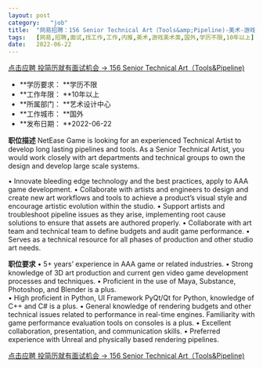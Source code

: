 ```yaml
---
layout:	post
category:	"job"
title:	"网易招聘：156 Senior Technical Art（Tools&amp;Pipeline)-美术-游戏美术类-国外学历不限10年以上"
tags:	[网易,招聘,面试,找工作,工作,内推,美术,游戏美术类,国外,学历不限,10年以上]
date:	2022-06-22
---
```


[点击应聘 投简历就有面试机会 -> 156 Senior Technical Art（Tools&amp;Pipeline)](http://mobile.bole.netease.com/bole/boleDetail?id=40629&employeeId=346f03c3cda5f04c&key=all)



- **学历要求： **学历不限
- **工作年限： **10年以上
- **所属部门： **艺术设计中心
- **工作城市： **国外
- **发布日期： **2022-06-22



**职位描述**
NetEase Game is looking for an experienced Technical Artist to develop long lasting pipelines and tools. As a Senior Technical Artist, you would work closely with art departments and technical groups to own the design and develop large scale systems. 

•	Innovate bleeding edge technology and the best practices, apply to AAA game development. 
•	Collaborate with artists and engineers to design and create new art workflows and tools to achieve a product’s visual style and encourage artistic evolution within the studio. 
•	Support artists and troubleshoot pipeline issues as they arise, implementing root cause solutions to ensure that assets are authored properly.
•	Collaborate with art team and technical team to define budgets and audit game performance.
•	Serves as a technical resource for all phases of production and other studio art needs.





**职位要求**
•	5+ years’ experience in AAA game or related industries.
•	Strong knowledge of 3D art production and current gen video game development processes and techniques.
•	Proficient in the use of Maya, Substance, Photoshop, and Blender is a plus.  
•	High proficient in Python, UI Framework PyQt/Qt for Python, knowledge of C++ and C# is a plus.
•	General knowledge of rendering budgets and other technical issues related to performance in real-time engines.  Familiarity with game performance evaluation tools on consoles is a plus.
•	Excellent collaboration, presentation, and communication skills.
•	Preferred experience with Unreal and physically based rendering pipelines.




[点击应聘 投简历就有面试机会 -> 156 Senior Technical Art（Tools&amp;Pipeline)](http://mobile.bole.netease.com/bole/boleDetail?id=40629&employeeId=346f03c3cda5f04c&key=all)